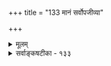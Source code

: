 +++
title = "133 मानं सर्वोपजीव्या"

+++
<details><summary>मूलम्</summary>

मानं सर्वोपजीव्या प्रथममिह भवेदक्षजन्या मनीषा तन्मूला चानुमा स्यात्तदुभयजनितस्त्वागमो द्विप्रकारः ।  
मूलं न क्वापि बाध्यं क्वचिदधिकबलैर्मूलजातीयबाधः स्यादेतैः कर्ममालाघटितभवघटीयन्त्रजभ्रान्तिशान्तिः ॥ १३३ ॥
</details>

<details><summary>सर्वाङ्कषटीका - १३३</summary>

एवं प्रमाणविचारस्य प्रयोजनं प्रदर्शयति – मानमित्यादि । **इह** = प्रमाणानां मध्ये अक्षजन्या 



**मनीषा** = इन्द्रियजन्या बुद्धिः प्रत्यक्षरूपा **सर्वोपजीव्या** = इतरप्रमाणानामपि प्राणप्रदात्री, सर्वैरपि आश्रयणीया । 



686 

मूलं न क्वापि बाध्यम्; क्वचिदधिकबलैर्मूलजातीयबाधः 

स्यादेतैः कर्ममालाघटितभवघटीयन्त्रजभ्रान्तिशान्तिः ॥133॥ 

**प्रथमम्** = मुख्यम् **मानम्** = प्रमाणं भवति । तन्मूला **च** = प्रत्यक्षमूला च **अनुमा** = अनुमितिः स्यात्, व्याप्ति- दर्शनादेः प्रत्यक्षरूपत्वात् । **तदुभयजनितः** = प्रत्यक्षानुमानमूलः । शब्दश्रवणं प्रत्यक्षरूपम्, शक्तिग्राहकप्रमाणं व्यवहारः आवापोद्वापादिः प्रत्यक्षानुमानरूपः । एतादृशः **आगमस्तु** = शब्दस्तु **द्विप्रकारः** = लौकिको वैदिकश्चेति । **मूलम्** = सर्वव्यवहाराणां मूलकारणं प्रत्यक्षमनुमानं शब्दो वा तु **क्वापि** = कुत्रापि न **बाध्यम्** = न बाधार्हम्, मूलघातप्रसङ्गादेव । ननु ज्वालाभेदानुमानेन ज्वालैक्यप्रत्यक्षं बाध्यत इति सर्वसंमतं खलु । एवं सति प्रत्यक्षं क्वापि न बाध्यमिति कथमित्यत्राह - **क्वचित्** = कुत्रचित् स्थलविशेषे **अधिकबलैः** = स्वतः बाधितुमशक्यत्वात् **अधिकबलैः** = अधिकबलवद्भिः मूलिप्रमाणैः मूलजातीयबाधः प्रत्यक्षाभासस्य बाधः, न तु मूलबाधः । तथा च 'मानं न कापि बाध्यम्' इत्यपि पठनीयम् । **मानम्** = प्रमाणं कुत्रापि न बाध्यते, किन्तु प्रमाणाभास एव बाध्यते, प्रमाणं तु अन्यथा व्यवस्थाप्यत इत्यर्थः । एवम् - एतैः प्रमाणविचारैः **कर्ममालाघटितभवघटीयन्त्रजभ्रान्तिशान्तिः** = कर्मपरंपरया घटितः यः संसाररूपो घटीयन्त्रः उन्नमननमनाद्दुच्चा- वचावस्थाघटितः यः संसाररूपो **घटीयन्त्रः** = जलस्य उपर्यानयनसाधन यन्त्रः, **तज्जः** = तज्जन्यः यो भ्रमः तस्य **शान्तिः** = निवृत्तिः **स्यात्** = नूनं भवेत् ॥ 



अत्रैवं वैतण्डिकः प्रत्यवतिष्ठते - सर्वमिदमापातरमणीयम् । सर्वप्रमाणमूर्धन्यमिति यदुच्यते प्रत्यक्षम्, तत् तदुपजीव्येनानुमानेन बाध्यते । यथा - ज्वालैक्यप्रत्यक्षं ज्वालाभेदानुमानेन बाध्यते । शुक्तिरजतादिप्रत्यक्षम्, आप्तवाक्येन बाध्यते । किं बहुना ! शुक्तिरजतप्रत्यक्षम्, स्वयं समीपोपसर्पणेन ‘नेदं रजतम्' इति प्रत्यक्षेणैव स्वीयेनैव बाध्यते । एवं बहुधाऽव्यवस्थादर्शनात् प्रमाणानां प्रामाण्यं दुर्निरूपम् । अतश्च एभिः न किञ्चिन्निर्णेतुं शक्यते । अत एव बाध्यबाधकभावस्यापि दुर्निरूपत्वात् सर्वमविचारितरमणीयम्, अत एवानिर्वचनीयञ्चेत्ये- तादृशविचारो व्यर्थ एवेति ॥ 

अत्रोच्यते - प्रत्यक्षत्वं वा परोक्षत्वं वा बाध्यत्वे, बाधकत्वे च न प्रयोजकम् । किन्तु सावकाशं बाध्यम्, निरवकाशं बाधकमित्येव निष्कर्षः । सावकाशत्वं नाम अन्यथा नेतुं शक्यत्वम्, अत एव दुर्बलत्वम्। निरवकाशत्वं नाम अन्यथा नेतुमशक्यत्वम्, अत एव प्रबलत्वम् । तैलवर्त्यादिनाशात् ज्वालाभेदोऽनुमीयते । इदमन्यथा नेतुं न शक्यम् । ज्वालैक्यप्रत्यक्षं तु साजात्यादिमूलकत्वेन नेतुं शक्यम्, अत एव बाध्यम् । शुक्तिरजतस्थलेऽपि प्रत्यक्षाभासः शुद्धेन प्रत्यक्षेण बाध्यते, न तु प्रत्यक्षं प्रत्यक्षेण बाध्यते । ज्वालाभेदानुमितिरपि तैलनाशप्रत्यक्षमूलैवेति, लौकिकविषये प्रत्यक्षमेव सर्वोपजीव्यम् । अलौकिके तु विषये वेद एव सनातनं चक्षुः । अत एव सूत्रेषु श्रुतिपदस्थाने प्रत्यक्षदृष्टादिपदम् । एवं सूक्ष्ममतिभिरिदं सर्वं ज्ञातुं शक्यमिति, दुर्निरूपत्वकथनं बालिशभावमूलकम्, बुद्धिदौर्बल्यमूलकं वा । एवमेव बाध्यबाधकभावनिर्णय इत्ययमंशः ‘स्मृत्यनवकाशदोषप्रसङ्गः' इति सूत्रोक्तन्यायमूलकः । अतश्च प्रमाणप्रमेयव्यवस्थादिकं सुनिरूपमेव ॥ 



687 



अत्रेदमवधेयम् – प्रमाणानां स्वरूपप्रवृत्त्यादीनां वैज्ञानिके निर्णये जाते, प्रमाणानां विषयव्यस्थया बाध्यबाधकभावादीनामपि सुनिर्णेयत्वात्, सर्वेऽपि वादविवादाः शमं गच्छेयुः । यथा वा ज्वालैक्यज्वालाभेद- प्रमाणयोः । तत्रहि – ज्वालाभेदानुमानं कारणविषयकम् । 'कारणभेदात् कार्यभेदः' इति सामान्यमुखव्याप्त्या किल ज्वालाभेदः सिद्ध्यति । एतद्व्याप्तेः निर्णयस्य ' एतत्पटः तत्पटभिन्नः, एतत्तन्तुभिन्नतन्तुजन्यत्वात्’ इत्यादिस्थलान्तरव्याप्तिदर्शनाधीनत्वात् परंपरया प्रत्यक्षमेव तत्रापि मूलम् । एवञ्च ज्वालैक्यप्रत्यक्षं कार्य- विषयकम्, ज्ञानाभासरूपम् । ज्वालाभेदानुमानं तु कारणविषयकं विज्ञानरूपम् । अनुमानेन प्रत्यक्षबाधो नाम, विज्ञानेन ज्ञानस्यान्यथानयनमात्रम्, न तु ज्ञानस्य बाधः । कारणभेदेन कार्यभेदस्यावश्यंभावो हि विज्ञानाधीनः । अत एवैतन्निर्णयानन्तरमपि ज्वालैक्यदर्शनमप्यनुवर्तत एव, 'सैवेयं गूर्जरी' इतिवत् । एवञ्चाभिज्ञाप्रत्यभिज्ञयोर्मध्ये भिज्ञा प्रबला, प्रत्यभिज्ञा तु दुर्बला, सावकाशा, साजात्याद्यवलम्बनत्वात् ॥ 

'इदं रजतम्' इति प्रत्यक्षं तु 'नेदं रजतम्' इति प्रत्यक्षेणैव बाध्यते । अत्रापि 'नेदं रजतम्' इति प्रत्यक्षम्, ‘इदं रजतम्” इति प्रत्यक्षाभासं सादृश्यमूलकत्वे पर्यवसाययति । सादृश्यमूलकं तु प्रत्यक्षं बाधकज्ञानानन्तरमपि भवत्येवेत्यादिकं विस्तरेण पूर्वमेवोपपादितम् । विज्ञानस्य मूलभूतं प्रत्यक्षं यदि भ्रमो भवेत्, तदा विज्ञानमपि दुर्बलमेव । यथा 'सैवेयं गूर्जरी' इत्यत्रैव, इयं प्रत्यभिज्ञा साजात्यमूला, उत व्यक्त्यैक्यमूला? इति संशये द्वेधाप्यनुभवस्य सत्त्वात्, द्विविधोऽप्यनुभवः प्रामाणिक एव । विशेषस्थले तु व्यक्त्यैक्यनिर्णायकव्यक्तिभेदनिर्णायकप्रमाणानुरोधेनैव तन्निर्णयः । एवमेव क्षणिकवादस्थिरत्ववादयोरपि ज्ञानविज्ञानभेदमूलकत्वान्न विरोधः । पदार्थास्सर्वेऽपि प्रतिक्षणं परिणामशीला इति को वा न जानाति । परन्त्वेतत् विज्ञानाधीनम्, ज्ञानं तु 'इदम्' इत्येवं साक्षात्काररूपम् । एवञ्च - 

प्रत्यक्षमेव ज्ञानं स्यात् विज्ञानमनुमा भवेत् । शब्दस्तूभयमूलः स्यात्प्रमाणानामियं स्थितिः ॥ विज्ञानस्यापि मूलं हि ज्ञानमेव भवेत्सदा । अतो ज्ञानस्य माहात्म्यं सर्वत्रैव प्रतिष्ठितम् ॥ विज्ञानं तु विवेकाय नानुष्ठानाय कर्हिचित् । भिन्नक्षेत्रगते ह्येते वृथा चर्चा विवर्ज्यताम् ॥ 

T 

तथा हि-ज्ञानं हि प्रथमं प्रत्यक्षपरोक्षभेदेन द्विविधम् । प्रत्यक्षं 'साक्षात्करोमि इत्यनुव्यवसाय- प्रयोजकमत्यन्तं प्रबलम् । इतरत्सर्वं परोक्षम् ' शृणोमि' 'अनुमिनोमि' 'स्मरामि' 'परिशीलयामि' इत्याद्यनु- व्यवसायप्रयोजकम् । मानवानां बुद्धौ परोक्षापरोक्षादिरूपाणामनुभवानामसंकीर्णं स्थानं वर्तते । एवं ज्ञान- विज्ञानयोरपि प्रत्येकं स्थानं वर्तते । व्यवहारास्सर्वेऽपि प्रत्यक्षानुमितिशाब्दरूपप्रमाणत्रयमूलाः, अथापि प्रत्यक्षमेव सर्वोपजीव्यम् । अत एवाचार्यैः - ‘परश्शतपरिक्षोदात्परस्तादपि वादिभिः । उपलंभबले स्थेयम्' (न्या. सि. 1) इत्युदघोषि । अतस्सावकाशत्वनिरवकाशत्वे एव प्रतिबध्यत्वप्रतिबन्धकत्वप्रयोजके ॥ 

ननु भोः ! किमिदं बालानामिव नाट्यप्रदर्शनम् । कियद्गहनमिमं प्रतिबध्यप्रतिबन्धकभावं महता परिश्रमेण निर्णीतवन्तो महामेधाविन इति न जानासि त्वमिव भाति । एवं हि प्रादर्शि – 'लौकिकसन्निकर्षाजन्य- दोषविशेषाजन्यतद्वत्ताबुद्धित्वावच्छिन्नं प्रति अनाहार्याप्रामाण्यज्ञानानास्कन्दिततदभाववत्तानिश्चयः प्रतिबन्धकः ' 





688 

प्रमाणविवेचनमेव वादकृत्यम् ] 

357. सर्वं सन्दिग्धसत्त्वं क्षणिकमगुणकं नित्यमाकस्मिकं वा 

बुद्धिः कृत्स्ना न मानं निखिलमपि ततः स्यान्मृषा धीतरद्वा । 

इति मूलरूपम् । विस्तरस्तु वाचामगोचरः । त्वं तु कूपकूर्म इव न जानासि किञ्चिदपीति भाति । एतदुपर्यपि कियद्दूरं गतास्ते इति किं जानीषे ? 

अये! शब्दाडम्बरप्रिय ! कथं वा त्वं विहगराजरापदाश्रितानस्मान् ज्ञास्यसि ? भवादृशैर्यावद्वा शब्दराशिमहारण्यं वर्धितम्, तत्सर्वमपि सावकाशनिरवकाशपदाभ्यां चुलकितमिवाभूत् । महर्षयः खलु न शब्दवर्धनप्रियाः । निष्कृष्टप्रमेयतत्त्वनिर्णयपरास्ते सर्वदा । एतत्पदयोरेव रूपान्तरेण विवरणपराणि लौकिक- सन्निकर्षाजन्यदोषविशेषाजन्यादिविशेषणानीति ज्ञायताम् ॥ 

' तद्वत्ताबुद्धिं प्रति तदभाववत्तानिश्चयः प्रतिबन्धकः' इत्येतावन्मात्रमेव प्रतिबध्यप्रतिबन्धकभावस्य मूलं रूपम् । एवं सति ‘शङ्खः श्वेतः' इति निर्णयवतामपि पित्ताधिक्ये शङ्खः पीतः इति प्रत्यक्षं भवति । इदं ज्ञानद्वयमपि परस्परं प्रतिबन्धकं न भवत्येव । कुत इति चेत्, उभयोरपि सावकाशत्वात् । तत्र निदानम् 'शङ्खः पीतः' इत्यस्य दोषजन्यत्वमेव । दोषजन्यं हि ज्ञानं प्रतिबन्धकमपि न भवति, प्रतिबध्यमपि न भवति । एवमेव 'घटाभाववत् भूतलम्' इति ज्ञाने सत्यपि, यदि कश्चित्तत्र घटमानीय निक्षिपेत्, तदापि घटाभाववत्ताज्ञानं घटवत्ताज्ञानं प्रति न प्रतिबन्धकम्, घटवत्ताज्ञानं इन्द्रियसन्निकर्षजन्यत्वात् **प्रबलम्** = निरव- काशम्। घटाभाववत्ताज्ञानं तु भूतले घटसत्ताकाले अनिन्द्रियसन्निकर्षजन्यत्वात्, कालभेदेन नेतुं शक्यत्वात् **सावकाशम्** =अन्यथा नेतुं शक्यम्, अत एव दुर्बलम्, अत एव बाध्यञ्च । एतदर्थं लौकिकसन्निकर्षाजन्यत्वं प्रतिबध्यविशेषणम् । एवमेवानाहार्यत्वादीनि प्रतिबन्धकज्ञानविशेषणानि ज्ञेयानि । अतस्सर्वत्रापि बाध्यबाधक- स्थले सावकाशं बाध्यम्, निरवकाशं बाधकमित्येव प्रमेयनिष्कर्षः । सावकाशमन्यथासिद्धम्, निरवकाश- मनन्यथासिद्धमित्यपि समानम् । अतो बलाबलनिर्णयोऽप्येतन्मूलक एवेति प्राचीनप्रक्रिया चतुरस्रा ॥ 

आहत्य तु ऋजुमतयस्सर्वं ऋजुमार्गेणैव ब्रूयुः, न तु द्राविडप्राणायामेन । 'न हि भिक्षुकास्सन्तीति स्थाल्यो नाधिश्रीयन्ते' इतिवत् आपातबाध्यबाधकभीरुभिः यत्किञ्चिदपि सत्यं कदापि न ज्ञातुं शक्यम् । तत्रापि वैतण्डिकैः । सहजऋतुमतीनां तु सुज्ञं तत्सर्वमिति, बुद्धेरपलापो वा, वस्तूनामपहारो वा न कस्मा अपि फलाय कल्पेतेत्यवगम्यताम् । 'ज्ञानं विज्ञानमास्तिक्यं ब्राह्मं कर्म स्वभावजम्' इत्युक्तिरत्रावधेया ॥ 

कथञ्चित् सात्त्विकी बुद्धिः वत्स ! संपाद्यतां द्रुतम् । यथावदेव सर्वं हि तदा भायान्न संशयः ॥ १३३ ॥
</details>
